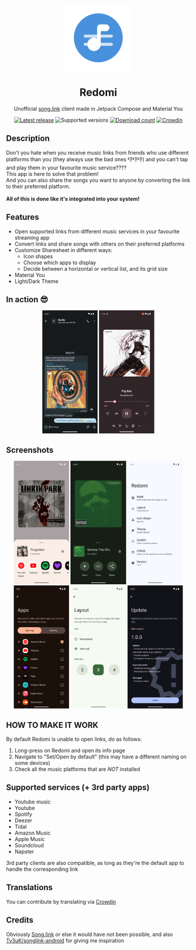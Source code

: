 <div align="center">
  <img width="180" height="180" src="/preview/logo.svg">
  <h1>Redomi</h1>
  <p>Unofficial <a href="https://song.link/">song.link</a> client made in Jetpack Compose and Material You</p>
  
  [![Latest release](https://img.shields.io/github/v/release/acszo/Redomi?logo=github&label=Latest&color=blue)](https://github.com/acszo/Redomi/releases/latest/)
  ![Supported versions](https://img.shields.io/badge/Support-9%2B-green?logo=android)
  [![Download count](https://img.shields.io/github/downloads/acszo/Redomi/total?label=Downloads&logo=github)](https://github.com/acszo/Redomi/releases/latest/)
  [![Crowdin](https://badges.crowdin.net/redomi/localized.svg)](https://crowdin.com/project/redomi)
  
</div>

## Description

Don't you hate when you receive music links from friends who use different platforms than you (they always use the bad ones 👎👎👎) and you can't tap and play them in your favourite music service???? <br/>
This app is here to solve that problem! <br/>
And you can also share the songs you want to anyone by converting the link to their preferred platform. <br/> <br/>
<b> All of this is done like it's integrated into your system! </b>

## Features

- Open supported links from different music services in your favourite streaming app
- Convert links and share songs with others on their preferred platforms
- Customize Sharesheet in different ways:
  - Icon shapes
  - Choose which apps to display
  - Decide between a horizontal or vertical list, and its grid size
- Material You
- Light/Dark Theme

## In action 😎

<p align="center">
  <img src="/preview/open.gif" width="30%">
  <img src="/preview/share.gif" width="30%">
</p>

## Screenshots

<p align="center">
  <img src="/fastlane/metadata/android/en-US/images/phoneScreenshots/screenshot_1.png" width="30%" />
  <img src="/fastlane/metadata/android/en-US/images/phoneScreenshots/screenshot_2.png" width="30%" />
  <img src="/fastlane/metadata/android/en-US/images/phoneScreenshots/screenshot_3.png" width="30%" />
  <img src="/fastlane/metadata/android/en-US/images/phoneScreenshots/screenshot_4.png" width="30%" />
  <img src="/fastlane/metadata/android/en-US/images/phoneScreenshots/screenshot_5.png" width="30%" />
  <img src="/preview/screenshot_6.png" width="30%" />
</p>

## HOW TO MAKE IT WORK

By default Redomi is unable to open links, do as follows:
1. Long-press on Redomi and open its info page
2. Navigate to "Set/Open by default" (this may have a different naming on some devices)
3. Check all the music platforms that are *NOT* installed

## Supported services (+ 3rd party apps)

- Youtube music
- Youtube
- Spotify
- Deezer
- Tidal
- Amazon Music
- Apple Music
- Soundcloud
- Napster

3rd party clients are also compatible, as long as they're the default app to handle the corresponding link

## Translations

You can contribute by translating via [Crowdin](https://crowdin.com/project/redomi)

## Credits

Obviously [Song.link](https://song.link/) or else it would have not been possible, and also [Ty3uK/songlink-android](https://github.com/Ty3uK/songlink-android) for giving me inspiration
